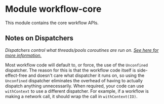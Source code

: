 # Module workflow-core

This module contains the core workflow APIs.

## Notes on Dispatchers

_Dispatchers control what threads/pools coroutines are run on. [See here for more information.][1]_

Most workflow code will default to, or force, the use of the `Unconfined` dispatcher. The reason for
this is that the workflow code itself is side-effect-free and doesn't care what dispatcher it runs
on, so using the `Unconfined` dispatcher eliminates the overhead of having to actually dispatch
anything unnecessarily. When required, your code can use `withContext` to use a different
dispatcher. For example, if a workflow is making a network call, it should wrap the call in
`withContext(IO)`.

 [1]: https://kotlinlang.org/docs/reference/coroutines/coroutine-context-and-dispatchers.html
